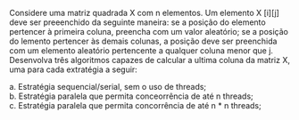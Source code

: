 Considere uma matriz quadrada X com n elementos. Um elemento X \[i][j] deve ser preeenchido da seguinte maneira: se a posição do elemento pertencer à primeira coluna, preencha com um valor aleatório; se a posição do lemento pertencer às demais colunas, a posição deve ser preenchida com um elemento aleatório pertencente a qualquer coluna menor que j. Desenvolva três algoritmos capazes de calcular a ultima coluna da matriz X, uma para cada extratégia a seguir:

a. Estratégia sequencial/serial, sem o uso de threads;<br/>
b. Estratégia paralela que permita conceorrência de até n threads;<br/>
c. Estratégia paralela que permita concorrência de até n * n threads;

